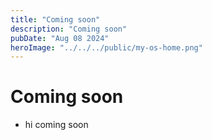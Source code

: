 ```yaml
---
title: "Coming soon"
description: "Coming soon"
pubDate: "Aug 08 2024"
heroImage: "../../../public/my-os-home.png"
---
```


# Coming soon

- hi coming soon
